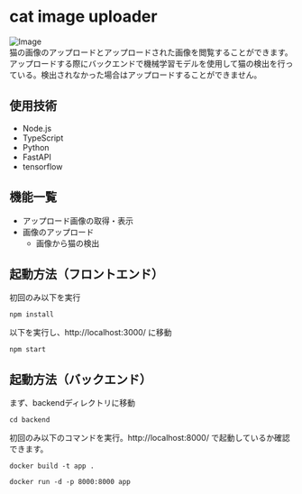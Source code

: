 # cat image uploader
![Image](https://github.com/user-attachments/assets/79a84041-311b-4141-8a94-e637e1494c75)  
猫の画像のアップロードとアップロードされた画像を閲覧することができます。  
アップロードする際にバックエンドで機械学習モデルを使用して猫の検出を行っている。検出されなかった場合はアップロードすることができません。

## 使用技術
- Node.js  
- TypeScript  
- Python  
- FastAPI  
- tensorflow

## 機能一覧
- アップロード画像の取得・表示
- 画像のアップロード
  - 画像から猫の検出

## 起動方法（フロントエンド）
初回のみ以下を実行
```install
npm install
```
以下を実行し、http://localhost:3000/ に移動
```start
npm start
```
## 起動方法（バックエンド）
まず、backendディレクトリに移動
```cd
cd backend
```
初回のみ以下のコマンドを実行。http://localhost:8000/ で起動しているか確認できます。
```docker
docker build -t app .
```
```docker2
docker run -d -p 8000:8000 app
```
